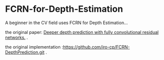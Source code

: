 # FCRN-for-Depth-Estimation
A beginner in the CV field uses FCRN for Depth Estimation...

the original paper: [Deeper depth prediction with fully convolutional residual networks.](https://arxiv.org/abs/1606.00373) .

the original implementation :https://github.com/iro-cp/FCRN-DepthPrediction.git .
